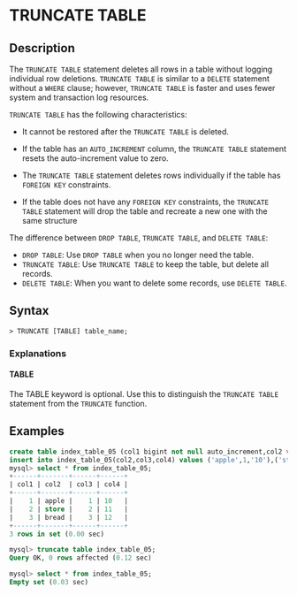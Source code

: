 # **TRUNCATE TABLE**

## **Description**

The `TRUNCATE TABLE` statement deletes all rows in a table without logging individual row deletions. `TRUNCATE TABLE` is similar to a `DELETE` statement without a `WHERE` clause; however, `TRUNCATE TABLE` is faster and uses fewer system and transaction log resources.

`TRUNCATE TABLE` has the following characteristics:

- It cannot be restored after the `TRUNCATE TABLE` is deleted.

- If the table has an `AUTO_INCREMENT` column, the `TRUNCATE TABLE` statement resets the auto-increment value to zero.

- The `TRUNCATE TABLE` statement deletes rows individually if the table has `FOREIGN KEY` constraints.

- If the table does not have any `FOREIGN KEY` constraints, the `TRUNCATE TABLE` statement will drop the table and recreate a new one with the same structure

The difference between `DROP TABLE`, `TRUNCATE TABLE`, and `DELETE TABLE`:

- `DROP TABLE`: Use `DROP TABLE` when you no longer need the table.
- `TRUNCATE TABLE`: Use `TRUNCATE TABLE` to keep the table, but delete all records.
- `DELETE TABLE`: When you want to delete some records, use `DELETE TABLE`.

## **Syntax**

```
> TRUNCATE [TABLE] table_name;
```

### Explanations

#### TABLE

The TABLE keyword is optional. Use this to distinguish the `TRUNCATE TABLE` statement from the `TRUNCATE` function.

## **Examples**

```sql
create table index_table_05 (col1 bigint not null auto_increment,col2 varchar(25),col3 int,col4 varchar(50),primary key (col1),unique key col2(col2),key num_id(col4));
insert into index_table_05(col2,col3,col4) values ('apple',1,'10'),('store',2,'11'),('bread',3,'12');
mysql> select * from index_table_05;
+------+-------+------+------+
| col1 | col2  | col3 | col4 |
+------+-------+------+------+
|    1 | apple |    1 | 10   |
|    2 | store |    2 | 11   |
|    3 | bread |    3 | 12   |
+------+-------+------+------+
3 rows in set (0.00 sec)

mysql> truncate table index_table_05;
Query OK, 0 rows affected (0.12 sec)

mysql> select * from index_table_05;
Empty set (0.03 sec)
```
